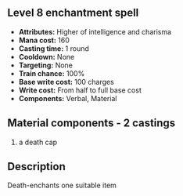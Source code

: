 ## Level 8 enchantment spell

- **Attributes:** Higher of intelligence and charisma
- **Mana cost:** 160
- **Casting time:** 1 round
- **Cooldown:** None
- **Targeting:** None
- **Train chance:** 100%
- **Base write cost:** 100 charges
- **Write cost:** From half to full base cost
- **Components:** Verbal, Material

## Material components - 2 castings

1. a death cap

## Description

Death-enchants one suitable item
